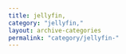 ```yaml
---
title: jellyfin,
category: "jellyfin,"
layout: archive-categories
permalink: "category/jellyfin-"
---
```

